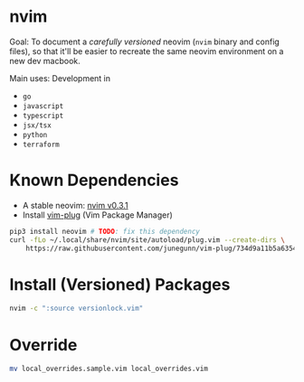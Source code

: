 # nvim
Goal: To document a _carefully versioned_ neovim (`nvim` binary and config files), so that it'll be easier to recreate the same neovim environment on a new dev macbook. 

Main uses:
Development in
- `go`
- `javascript`
- `typescript`
- `jsx/tsx`
- `python`
- `terraform`

# Known Dependencies
- A stable neovim: [nvim v0.3.1](https://github.com/neovim/neovim/releases/download/v0.3.1/nvim-macos.tar.gz)
- Install [vim-plug](https://github.com/junegunn/vim-plug) (Vim Package Manager)
```bash
pip3 install neovim # TODO: fix this dependency
curl -fLo ~/.local/share/nvim/site/autoload/plug.vim --create-dirs \
    https://raw.githubusercontent.com/junegunn/vim-plug/734d9a11b5a6354e6a66e152dee5d311233e033c/plug.vim
```

# Install (Versioned) Packages
```bash
nvim -c ":source versionlock.vim"
```

# Override 
```bash
mv local_overrides.sample.vim local_overrides.vim
```
